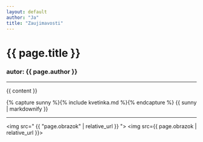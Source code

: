 ```yaml
---
layout: default
author: "Ja"
title: "Zaujimavosti"
---
```


<h1> {{ page.title }} </h1>
<h3> autor: {{ page.author }} </h3>
<hr />

{{ content }}

{% capture sunny %}{% include kvetinka.md %}{% endcapture %}
{{ sunny | markdownify }}

<hr />

<img src=" {{ "page.obrazok" | relative_url }} ">
<img src={{ page.obrazok | relative_url }}>

